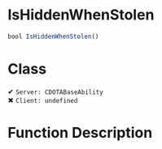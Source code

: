 # IsHiddenWhenStolen
```js
bool IsHiddenWhenStolen()
```
# Class
✔ `Server: CDOTABaseAbility`  
✖ `Client: undefined`  

# Function Description

